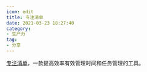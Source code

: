 ```yaml
---
icon: edit
title: 专注清单
date: 2021-03-23 18:27:40
category:
- 生产力
tag:
- 分享
---
```

[专注清单](https://www.focustodo.cn/#products)，一款提高效率有效管理时间和任务管理的工具。